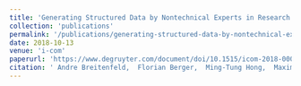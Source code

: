```yaml
---
title: 'Generating Structured Data by Nontechnical Experts in Research Settings'
collection: 'publications'
permalink: '/publications/generating-structured-data-by-nontechnical-experts-in-research-settings'
date: 2018-10-13
venue: 'i-com'
paperurl: 'https://www.degruyter.com/document/doi/10.1515/icom-2018-0005/html'
citation: ' Andre Breitenfeld,  Florian Berger,  Ming-Tung Hong,  Maximilian Mackeprang,  Claudia Müller-Birn, "Generating Structured Data by Nontechnical Experts in Research Settings." i-com, 2018.'
---
```


